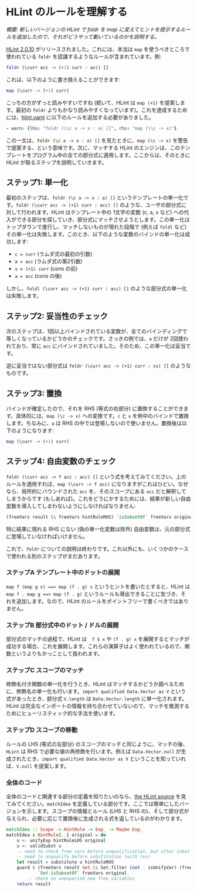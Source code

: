 # HLint のルールを理解する

*概要: 新しいバージョンの HLint で foldr を map に変えてヒントを提示するルールを追加したので、それがどうやって動いているのかを説明する。*

[HLint 2.0.10](https://hackage.haskell.org/package/hlint-2.0.10) がリリースされました。これには、本当は `map` を使うべきところで使われている `foldr` を認識するようなルールが含まれています。例:

```haskell
foldr (\curr acc -> (+1) curr : acc) []
```

これは、以下のように書き換えることができます:

```haskell
map (\curr -> (+1) curr)
```

こっちの方がずっと読みやすいですね (続いて、HLint は `map (+1)` を提案します。最初の `foldr` よりもかなり読みやすくなっています)。これを達成するためには、[hlint.yaml](https://github.com/ndmitchell/hlint/blob/master/data/hlint.yaml) に以下のルールを追加する必要がありました。

```yaml
- warn: {lhs: "foldr (\\c a -> x : a) []", rhs: "map (\\c -> x)"}
```

この一文は、`foldr (\c a -> x : a) []` を見たときに、`map (\c -> x)` を警告で提案する、という意味です。次に、マッチする HLint のエンジンは、このテンプレートをプログラム中の全ての部分式に適用します。ここからは、そのときに HLint が取るステップを説明していきます。

## ステップ1: 単一化
最初のステップは、`foldr (\c a -> x : a) []` というテンプレートの単一化です。`foldr (\curr acc -> (+1) curr : acc) []` のような、ユーザの部分式に対して行われます。HLint はテンプレート中の 1文字の変数 (c, a, x など) への代入ができる部分を探していき、部分式にマッチさせようとします。この単一化はトップダウンで進行し、マッチしないものが現れた段階で (例えば `foldl` など) その単一化は失敗します。このとき、以下のような変数のバインドの単一化は成功します:

* `c = curr` (ラムダ式の最初の引数)
* `a = acc` (ラムダ式の第2引数)
* `x = (+1) curr` (cons の前)
* `a = acc` (cons の後)

しかし、`foldl (\curr acc -> (+1) curr : acc) []` のような部分式の単一化は失敗します。

## ステップ2: 妥当性のチェック
次のステップは、1回以上バインドされている変数が、全てのバインディングで等しくなっているかどうかのチェックです。さっきの例では、`a` だけが 2回使われており、常に `acc` にバインドされていました。そのため、この単一化は妥当です。

逆に妥当ではない部分式は `foldr (\curr acc -> (+1) curr : xs) []` のようなものです。

## ステップ3: 置換
バインドが確定したので、それを RHS (等式の右部分) に置換することができます。具体的には、`map (\c -> x)` への変換です。`c` と `x` を例中のバインドで置換します。ちなみに、`a` は RHS の中では登場しないので使いません。置換後は以下のようになります:

```haskell
map (\curr -> (+1) curr)
```

## ステップ4: 自由変数のチェック
`foldr (\curr acc -> f acc : acc) []` という式を考えてみてください。上のルールを適用すれば、`map (\curr -> f acc)` になりますがこれはひどい。なぜなら、局所的にバウンドされた `acc` を、そのスコープにある `acc` だと解釈してしまうからです (もしあれば)。これをどうにかするためには、結果が新しい自由変数を導入してしまわないようにしなければなりません:

```haskell
(freeVars result \\ freeVars hintRuleRHS) `isSubsetOf` freeVars original
```

特に結果に現れる RHS にない (偽の単一化変数は除外) 自由変数は、元の部分式に登場していなければいけません。

これで、`foldr` についての説明は終わりです。これ以外にも、いくつかのケースで使われる別のステップがまだあります。

### ステップA テンプレート中のドットの展開
`map f (map g x) ==> map (f . g) x` というヒントを書いたとすると、HLint は `map f . map g ==> map (f . g)` というルールも導出できることに気づき、それを追加します。なので、HLint のルールをポイントフリーで書くべきではありません。

### ステップB 部分式中のドット / ドルの展開
部分式のマッチの過程で、HLint は　`f $ x` や `(f . g) x` を展開するとマッチが成功する場合、これを展開します。これらの演算子はよく使われているので、関数というよりもかっことして扱われます。

### ステップC スコープのマッチ
修飾名付き関数の単一化を行うとき、HLint はマッチするかどうか調べるために、修飾名の単一化も行います。`import qualified Data.Vector as V` という式があったとき、部分式 `V.length` は `Data.Vector.length` に単一化されます。HLint は完全なインポートの情報を持ち合わせていないので、マッチを推測するためにヒューリスティック的な手法を使います。

### ステップD スコープの移動
ルールの LHS (等式の左部分) のスコープのマッチと同じように、マッチの後、`HLint` は RHS で必要な値の再修飾を行います。例えば `Data.Vector.null` が生成されたとき、`import qualified Data.Vector as V` ということを知っていれば、`V.null` を提案します。

### 全体のコード
全体のコードと関連する部分の定義を知りたいのなら、[the HLint source](https://github.com/ndmitchell/hlint/blob/f4466eed8a8bf6beccfd11052f2e3cfb074f2b44/src/Hint/Match.hs#L100-L114) を見てみてください。`matchIdea` を定義している部分です。ここでは簡単にしたバージョンを示します。スコープの情報とルール (LHS と RHS の)、そして部分式が与えられ、必要に応じて置換後に生成される式を返しているのがわかります。

```haskell
matchIdea :: Scope -> HintRule -> Exp_ -> Maybe Exp_
matchIdea s HintRule{..} original = do
    u <- unifyExp hintRuleLHS original
    u <- validSubst u
    -- need to check free vars before unqualification, but after subst (with e)
    -- need to unqualify before substitution (with res)
    let result = substitute u hintRuleRHS
    guard $ (freeVars result Set.\\ Set.filter (not . isUnifyVar) (freeVars hintRuleRHS))
            `Set.isSubsetOf` freeVars original
        -- check no unexpected new free variables
    return result
```
